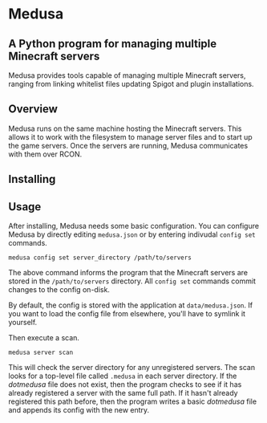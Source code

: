 # Medusa
## A Python program for managing multiple Minecraft servers

Medusa provides tools capable of managing multiple Minecraft servers, ranging from linking whitelist files updating Spigot and plugin installations.

## Overview
Medusa runs on the same machine hosting the Minecraft servers. This allows it to work with the filesystem to manage server files and to start up the game servers. Once the servers are running, Medusa communicates with them over RCON.

## Installing

## Usage
After installing, Medusa needs some basic configuration. You can configure Medusa by directly editing `medusa.json` or by entering indivudal `config set` commands.


```
medusa config set server_directory /path/to/servers
```
The above command informs the program that the Minecraft servers are stored in the `/path/to/servers` directory. All `config set` commands commit changes to the config on-disk.

By default, the config is stored with the application at `data/medusa.json`. If you want to load the config file from elsewhere, you'll have to symlink it yourself.

Then execute a scan.
```
medusa server scan
```

This will check the server directory for any unregistered servers. The scan looks for a top-level file called `.medusa` in each server directory. If the *dotmedusa* file does not exist, then the program checks to see if it has already registered a server with the same full path. If it hasn't already registered this path before, then the program writes a basic *dotmedusa* file and appends its config with the new entry.